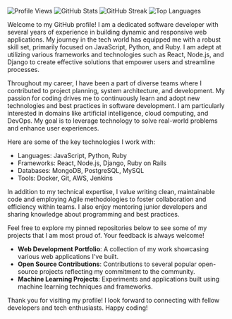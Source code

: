 ![Profile Views](https://komarev.com/ghpvc/?username=bjarniolaf448)
![GitHub Stats](https://github-readme-stats.vercel.app/api?username=bjarniolaf448&show_icons=true&theme=radical)
![GitHub Streak](https://github-readme-streak-stats.herokuapp.com/?user=bjarniolaf448&theme=radical)
![Top Languages](https://github-readme-stats.vercel.app/api/top-langs/?username=bjarniolaf448&layout=compact&theme=radical)

Welcome to my GitHub profile! I am a dedicated software developer with several years of experience in building dynamic and responsive web applications. My journey in the tech world has equipped me with a robust skill set, primarily focused on JavaScript, Python, and Ruby. I am adept at utilizing various frameworks and technologies such as React, Node.js, and Django to create effective solutions that empower users and streamline processes.

Throughout my career, I have been a part of diverse teams where I contributed to project planning, system architecture, and development. My passion for coding drives me to continuously learn and adopt new technologies and best practices in software development. I am particularly interested in domains like artificial intelligence, cloud computing, and DevOps. My goal is to leverage technology to solve real-world problems and enhance user experiences.

Here are some of the key technologies I work with:
- Languages: JavaScript, Python, Ruby
- Frameworks: React, Node.js, Django, Ruby on Rails
- Databases: MongoDB, PostgreSQL, MySQL
- Tools: Docker, Git, AWS, Jenkins

In addition to my technical expertise, I value writing clean, maintainable code and employing Agile methodologies to foster collaboration and efficiency within teams. I also enjoy mentoring junior developers and sharing knowledge about programming and best practices.

Feel free to explore my pinned repositories below to see some of my projects that I am most proud of. Your feedback is always welcome!

- **Web Development Portfolio**: A collection of my work showcasing various web applications I've built.
- **Open Source Contributions**: Contributions to several popular open-source projects reflecting my commitment to the community.
- **Machine Learning Projects**: Experiments and applications built using machine learning techniques and frameworks.

Thank you for visiting my profile! I look forward to connecting with fellow developers and tech enthusiasts. Happy coding!
